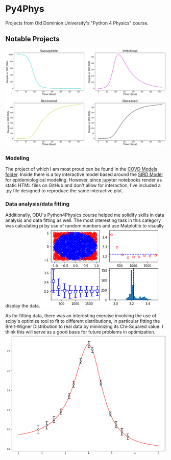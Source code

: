 # Py4Phys
Projects from Old Dominion University's "Python 4 Physics" course.
## Notable Projects
![Four Plots](/README_images/4plots.png)
### Modeling
The project of which I am most proud can be found in the [COVD Models folder](https://github.com/max-hanrahan/Py4Phys/tree/master/COVID%20Models). Inside there is a toy interactive model based around the [SIRD Model](https://www.aps.org/units/fps/newsletters/202007/lessons.cfm) for epidemiological modeling. However, since jupyter notebooks render as static HTML files on GitHub and don't allow for interaction, I've included a .py file designed to reproduce the same interactive plot.
### Data analysis/data fitting
Additionally, ODU's Python4Physics course helped me solidify skills in data analysis and data fitting as well. The most interesting task in this category was calculating pi by use of random numbers and use Matplotlib to visually display the data. 
![Four Inline Plots](/README_images/analysis_plots.png)

As for fitting data, there was an interesting exercise involving the use of scipy's optimize tool to fit to different distributions, in particular fitting the Breit-Wigner Distribution to real data by minimizing its Chi-Squared value. I think this will serve as a good basis for future problems in optimization.
![Breit-Wigner](/README_images/breit-wigner.png)
